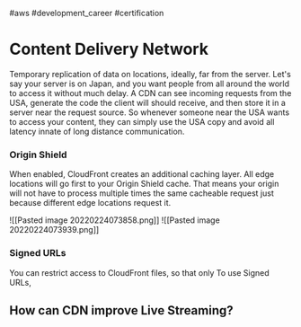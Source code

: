 #aws #development_career #certification 

# Content Delivery Network
Temporary replication of data on locations, ideally, far from the server. Let's say your server is on Japan, and you want people from all around the world to access it without much delay. A CDN can see incoming requests from the USA, generate the code the client will should receive, and then store it in a server near the request source. So whenever someone near the USA wants to access your content, they can simply use the USA copy and avoid all latency innate of long distance communication.

### Origin Shield
When enabled, CloudFront creates an additional caching layer. All edge locations will go first to your Origin Shield cache. That means your origin will not have to process multiple times the same cacheable request just because different edge locations request it.

![[Pasted image 20220224073858.png]]
![[Pasted image 20220224073939.png]]

### Signed URLs
You can restrict access to CloudFront files, so that only
To use Signed URLs, 

## How can CDN improve Live Streaming?